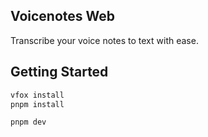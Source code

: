 ## Voicenotes Web

Transcribe your voice notes to text with ease.

## Getting Started

```bash
vfox install
pnpm install

pnpm dev
```

